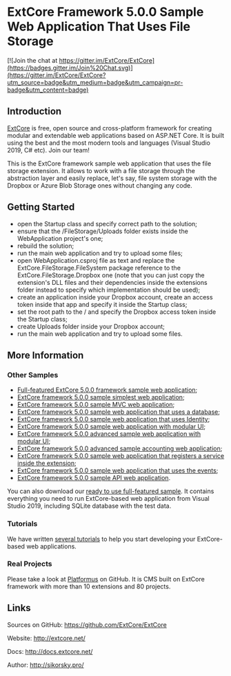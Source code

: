 # ExtCore Framework 5.0.0 Sample Web Application That Uses File Storage

[![Join the chat at https://gitter.im/ExtCore/ExtCore](https://badges.gitter.im/Join%20Chat.svg)](https://gitter.im/ExtCore/ExtCore?utm_source=badge&utm_medium=badge&utm_campaign=pr-badge&utm_content=badge)

## Introduction

[ExtCore](https://github.com/ExtCore/ExtCore) is free, open source and cross-platform framework for creating
modular and extendable web applications based on ASP.NET Core. It is built using the best and the most modern
tools and languages (Visual Studio 2019, C# etc). Join our team!

This is the ExtCore framework sample web application that uses the file storage extension. It allows to work with a file storage
through the abstraction layer and easily replace, let's say, file system storage with the Dropbox or Azure Blob Storage ones without changing any code.

## Getting Started

* open the Startup class and specify correct path to the solution;
* ensure that the /FileStorage/Uploads folder exists inside the WebApplication project's one;
* rebuild the solution;
* run the main web application and try to upload some files;
* open WebApplication.csproj file as text and replace the ExtCore.FileStorage.FileSystem package reference to the ExtCore.FileStorage.Dropbox one
(note that you can just copy the extension's DLL files and their dependencies inside the extensions folder instead to specify which implementation should be used);
* create an application inside your Dropbox account, create an access token inside that app and specify it inside the Startup class;
* set the root path to the / and specify the Dropbox access token inside the Startup class;
* create Uploads folder inside your Dropbox account;
* run the main web application and try to upload some files.

## More Information

### Other Samples

* [Full-featured ExtCore 5.0.0 framework sample web application](https://github.com/ExtCore/ExtCore-Sample);
* [ExtCore framework 5.0.0 sample simplest web application](https://github.com/ExtCore/ExtCore-Sample-Simplest);
* [ExtCore framework 5.0.0 sample MVC web application](https://github.com/ExtCore/ExtCore-Sample-Mvc);
* [ExtCore framework 5.0.0 sample web application that uses a database](https://github.com/ExtCore/ExtCore-Sample-Data);
* [ExtCore framework 5.0.0 sample web application that uses Identity](https://github.com/ExtCore/ExtCore-Sample-Identity);
* [ExtCore framework 5.0.0 sample web application with modular UI](https://github.com/ExtCore/ExtCore-Sample-Modular-Ui);
* [ExtCore framework 5.0.0 advanced sample web application with modular UI](https://github.com/ExtCore/ExtCore-Sample-Modular-Ui-Adv);
* [ExtCore framework 5.0.0 advanced sample accounting web application](https://github.com/ExtCore/ExtCore-Sample-Accounting);
* [ExtCore framework 5.0.0 sample web application that registers a service inside the extension](https://github.com/ExtCore/ExtCore-Sample-Service);
* [ExtCore framework 5.0.0 sample web application that uses the events](https://github.com/ExtCore/ExtCore-Sample-Events);
* [ExtCore framework 5.0.0 sample API web application](https://github.com/ExtCore/ExtCore-Sample-Api).

You can also download our [ready to use full-featured sample](http://extcore.net/files/ExtCore-Sample-5.0.0.zip).
It contains everything you need to run ExtCore-based web application from Visual Studio 2019, including SQLite
database with the test data.

### Tutorials

We have written [several tutorials](http://docs.extcore.net/en/latest/getting_started/index.html)
to help you start developing your ExtCore-based web applications.

### Real Projects

Please take a look at [Platformus](https://github.com/Platformus/Platformus) on GitHub. It is CMS
built on ExtCore framework with more than 10 extensions and 80 projects.

## Links

Sources on GitHub: https://github.com/ExtCore/ExtCore

Website: http://extcore.net/

Docs: http://docs.extcore.net/

Author: http://sikorsky.pro/